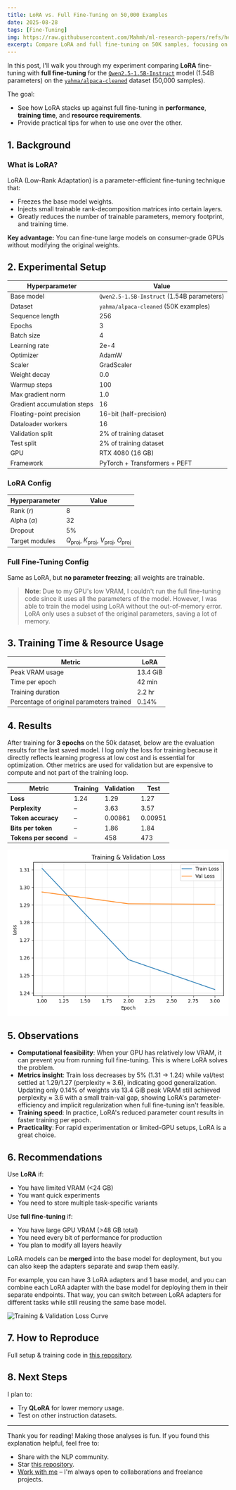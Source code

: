 ```yaml
---
title: LoRA vs. Full Fine-Tuning on 50,000 Examples
date: 2025-08-28
tags: [Fine-Tuning]
img: https://raw.githubusercontent.com/Mahmh/ml-research-papers/refs/heads/main/lora/thumbnail.png
excerpt: Compare LoRA and full fine-tuning on 50K samples, focusing on performance, speed, and resource efficiency, with tips for choosing the best method.
---
```


In this post, I'll walk you through my experiment comparing **LoRA** fine-tuning with **full fine-tuning** for the [`Qwen2.5-1.5B-Instruct`](https://huggingface.co/Qwen/Qwen2.5-1.5B-Instruct) model (1.54B parameters) on the [`yahma/alpaca-cleaned`](https://huggingface.co/datasets/yahma/alpaca-cleaned) dataset (50,000 samples).

The goal:  
- See how LoRA stacks up against full fine-tuning in **performance**, **training time**, and **resource requirements**.  
- Provide practical tips for when to use one over the other.

## 1. Background
### What is LoRA?
LoRA (Low-Rank Adaptation) is a parameter-efficient fine-tuning technique that:
- Freezes the base model weights.
- Injects small trainable rank-decomposition matrices into certain layers.
- Greatly reduces the number of trainable parameters, memory footprint, and training time.

**Key advantage:** You can fine-tune large models on consumer-grade GPUs without modifying the original weights.

## 2. Experimental Setup
| Hyperparameter        | Value                                      |
| --------------------- | ------------------------------------------ |
| Base model            | `Qwen2.5-1.5B-Instruct` (1.54B parameters) |
| Dataset               | `yahma/alpaca-cleaned` (50K examples)      |
| Sequence length       | 256                                        |
| Epochs                | 3                                          |
| Batch size            | 4                                          |
| Learning rate         | 2e-4                                       |
| Optimizer             | AdamW                                      |
| Scaler                | GradScaler                                 |
| Weight decay          | 0.0                                        |
| Warmup steps          | 100                                        |
| Max gradient norm     | 1.0                                        |
| Gradient accumulation steps | 16                                   |
| Floating-point precision | 16-bit (half-precision)                 |
| Dataloader workers    | 16                                         |
| Validation split      | 2% of training dataset                     |
| Test split            | 2% of training dataset                     |
| GPU                   | RTX 4080 (16 GB)                           |
| Framework             | PyTorch + Transformers + PEFT              |

### LoRA Config
| Hyperparameter | Value |
|-----------|-------|
| Rank ($r$) | 8 |
| Alpha ($\alpha$)  | 32 |
| Dropout | 5% |
| Target modules | $Q_\text{proj},$ $K_\text{proj},$ $V_\text{proj},$ $O_\text{proj}$ |

### Full Fine-Tuning Config
Same as LoRA, but **no parameter freezing**; all weights are trainable.
> **Note**: Due to my GPU's low VRAM, I couldn't run the full fine-tuning code since it uses all the parameters of the model. However, I was able to train the model using LoRA without the out-of-memory error. LoRA only uses a subset of the original parameters, saving a lot of memory.

## 3. Training Time & Resource Usage
| Metric         | LoRA        |
| -------------- | ----------- |
| Peak VRAM usage | 13.4 GiB  |
| Time per epoch | 42 min |
| Training duration | 2.2 hr  |
| Percentage of original parameters trained | 0.14% |

## 4. Results
After training for **3 epochs** on the 50k dataset, below are the evaluation results for the last saved model. I log only the loss for training because it directly reflects learning progress at low cost and is essential for optimization. Other metrics are used for validation but are expensive to compute and not part of the training loop.

| Metric             | Training | Validation | Test    |
| ------------------ | ----- | ---------- | ------- |
| **Loss**           | 1.24  | 1.29       | 1.27    |
| **Perplexity**     | –     | 3.63       | 3.57    |
| **Token accuracy** | –     | 0.00861    | 0.00951 |
| **Bits per token**   | –     | 1.86       | 1.84    |
| **Tokens per second**   | –     | 458        | 473     |

![Training & Validation Loss Curve](https://raw.githubusercontent.com/Mahmh/ml-research-papers/refs/heads/main/lora/graph.png)

## 5. Observations
- **Computational feasibility**:
  When your GPU has relatively low VRAM, it can prevent you from running full fine-tuning. This is where LoRA solves the problem.
- **Metrics insight**:
  Train loss decreases by 5% (1.31 $\rightarrow$ 1.24) while val/test settled at 1.29/1.27 (perplexity $\approx$ 3.6), indicating good generalization.
  Updating only 0.14% of weights via 13.4 GiB peak VRAM still achieved perplexity ≈ 3.6 with a small train-val gap, showing LoRA's parameter-efficiency and implicit regularization when full fine-tuning isn't feasible.
- **Training speed**:
  In practice, LoRA's reduced parameter count results in faster training per epoch.
- **Practicality**:
  For rapid experimentation or limited-GPU setups, LoRA is a great choice.

## 6. Recommendations
Use **LoRA** if:
  * You have limited VRAM (<24 GB)
  * You want quick experiments
  * You need to store multiple task-specific variants

Use **full fine-tuning** if:
  * You have large GPU VRAM (>48 GB total)
  * You need every bit of performance for production
  * You plan to modify all layers heavily

LoRA models can be **merged** into the base model for deployment, but you can also keep the adapters separate and swap them easily.

For example, you can have 3 LoRA adapters and 1 base model, and you can combine each LoRA adapter with the base model for deploying them in their separate endpoints. That way, you can switch between LoRA adapters for different tasks while still reusing the same base model.

![Training & Validation Loss Curve](/img/blog-assets/lora-adapters.svg)

## 7. How to Reproduce
Full setup & training code in [this repository](https://github.com/Mahmh/ml-research-papers/tree/main/lora). 

## 8. Next Steps
I plan to:
* Try **QLoRA** for lower memory usage.
* Test on other instruction datasets.

---

Thank you for reading! Making those analyses is fun. If you found this explanation helpful, feel free to:
- Share with the NLP community.
- Star [this repository](https://github.com/Mahmh/ml-research-papers/tree/main).
- [Work with me](/contact) – I'm always open to collaborations and freelance projects.